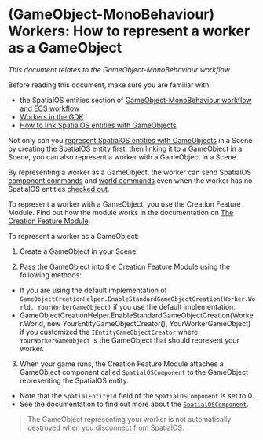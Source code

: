 [//]: # (Doc of docs reference 5.3)

# (GameObject-MonoBehaviour) Workers: How to represent a worker as a GameObject
_This document relates to the GameObject-MonoBehaviour workflow._

Before reading this document, make sure you are familiar with:

* the SpatialOS entities section of  [GameObject-MonoBehaviour workflow and ECS workflow]({{urlRoot}}/content/intro-workflows-spatialos-entities#spatialos-entities)
* [Workers in the GDK]({{urlRoot}}/content/workers/workers-in-the-gdk)
* [How to link SpatialOS entities with GameObjects]({{urlRoot}}/content/gameobject/linking-spatialos-entities)


Not only can you [represent SpatialOS entities with GameObjects]({{urlRoot}}/content/gameobject/linking-spatialos-entities) in a Scene by creating the SpatialOS entity first, then linking it to a GameObject in a Scene, you can also represent a worker with a GameObject in a Scene.

By representing a worker as a GameObject, the worker can send SpatialOS [component commands]({{urlRoot}}/content/gameobject/sending-receiving-commands) and [world commands]({{urlRoot}}/content/gameobject/world-commands) even when the worker has no SpatialOS entities [checked out]({{urlRoot}}/content/glossary#authority). 

To represent a worker with a GameObject, you use the Creation Feature Module. Find out how the module works in the documentation on [The Creation Feature Module]({{urlRoot}}/content/gameobject/linking-spatialos-entities).

To represent a worker as a GameObject:
1. Create a GameObject in your Scene.

2. Pass the GameObject into the Creation Feature Module using the following methods:
  *  If you are using the default implementation of `GameObjectCreationHelper.EnableStandardGameObjectCreation(Worker.World, YourWorkerGameObject)` if you use the default implementation.
  * GameObjectCreationHelper.EnableStandardGameObjectCreation(Worker.World, new YourEntityGameObjectCreator(), YourWorkerGameObject) if you customized the `IEntityGameObjectCreator` where `YourWorkerGameObject` is the GameObject that should represent your worker.


3.  When your game runs,  the Creation Feature Module attaches a GameObject component called `SpatialOSComponent` to the GameObject representing the SpatialOS entity.</br>
* Note that the `SpatialEntityId` field of the `SpatialOSComponent` is set to 0.</br>
* See the documentation to find out more about the [`SpatialOSComponent`]({{urlRoot}}/content/gameobject/spatialoscomponent).


> The GameObject representing your worker is not automatically destroyed when you disconnect from SpatialOS.

